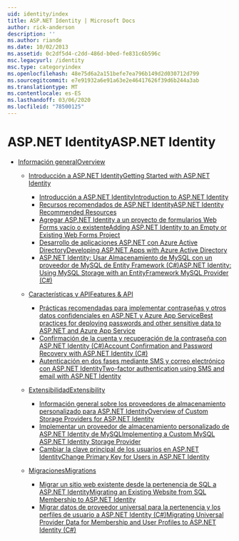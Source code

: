 ```yaml
---
uid: identity/index
title: ASP.NET Identity | Microsoft Docs
author: rick-anderson
description: ''
ms.author: riande
ms.date: 10/02/2013
ms.assetid: 0c2df5d4-c2dd-486d-b0ed-fe831c6b596c
msc.legacyurl: /identity
msc.type: categoryindex
ms.openlocfilehash: 48e75d6a2a151befe7ea796b149d2d030712d799
ms.sourcegitcommit: e7e91932a6e91a63e2e46417626f39d6b244a3ab
ms.translationtype: MT
ms.contentlocale: es-ES
ms.lasthandoff: 03/06/2020
ms.locfileid: "78500125"
---
```

# <a name="aspnet-identity"></a><span data-ttu-id="93564-102">ASP.NET Identity</span><span class="sxs-lookup"><span data-stu-id="93564-102">ASP.NET Identity</span></span>

- [<span data-ttu-id="93564-103">Información general</span><span class="sxs-lookup"><span data-stu-id="93564-103">Overview</span></span>](overview/index.md)

    - [<span data-ttu-id="93564-104">Introducción a ASP.NET Identity</span><span class="sxs-lookup"><span data-stu-id="93564-104">Getting Started with ASP.NET Identity</span></span>](overview/getting-started/index.md)

        - [<span data-ttu-id="93564-105">Introducción a ASP.NET Identity</span><span class="sxs-lookup"><span data-stu-id="93564-105">Introduction to ASP.NET Identity</span></span>](overview/getting-started/introduction-to-aspnet-identity.md)
        - [<span data-ttu-id="93564-106">Recursos recomendados de ASP.NET Identity</span><span class="sxs-lookup"><span data-stu-id="93564-106">ASP.NET Identity Recommended Resources</span></span>](overview/getting-started/aspnet-identity-recommended-resources.md)
        - [<span data-ttu-id="93564-107">Agregar ASP.NET Identity a un proyecto de formularios Web Forms vacío o existente</span><span class="sxs-lookup"><span data-stu-id="93564-107">Adding ASP.NET Identity to an Empty or Existing Web Forms Project</span></span>](overview/getting-started/adding-aspnet-identity-to-an-empty-or-existing-web-forms-project.md)
        - [<span data-ttu-id="93564-108">Desarrollo de aplicaciones ASP.NET con Azure Active Directory</span><span class="sxs-lookup"><span data-stu-id="93564-108">Developing ASP.NET Apps with Azure Active Directory</span></span>](overview/getting-started/developing-aspnet-apps-with-windows-azure-active-directory.md)
        - [<span data-ttu-id="93564-109">ASP.NET Identity: Usar Almacenamiento de MySQL con un proveedor de MySQL de Entity Framework (C#)</span><span class="sxs-lookup"><span data-stu-id="93564-109">ASP.NET Identity: Using MySQL Storage with an EntityFramework MySQL Provider (C#)</span></span>](overview/getting-started/aspnet-identity-using-mysql-storage-with-an-entityframework-mysql-provider.md)
    - [<span data-ttu-id="93564-110">Características y API</span><span class="sxs-lookup"><span data-stu-id="93564-110">Features & API</span></span>](overview/features-api/index.md)

        - [<span data-ttu-id="93564-111">Prácticas recomendadas para implementar contraseñas y otros datos confidenciales en ASP.NET y Azure App Service</span><span class="sxs-lookup"><span data-stu-id="93564-111">Best practices for deploying passwords and other sensitive data to ASP.NET and Azure App Service</span></span>](overview/features-api/best-practices-for-deploying-passwords-and-other-sensitive-data-to-aspnet-and-azure.md)
        - [<span data-ttu-id="93564-112">Confirmación de la cuenta y recuperación de la contraseña con ASP.NET Identity (C#)</span><span class="sxs-lookup"><span data-stu-id="93564-112">Account Confirmation and Password Recovery with ASP.NET Identity (C#)</span></span>](overview/features-api/account-confirmation-and-password-recovery-with-aspnet-identity.md)
        - [<span data-ttu-id="93564-113">Autenticación en dos fases mediante SMS y correo electrónico con ASP.NET Identity</span><span class="sxs-lookup"><span data-stu-id="93564-113">Two-factor authentication using SMS and email with ASP.NET Identity</span></span>](overview/features-api/two-factor-authentication-using-sms-and-email-with-aspnet-identity.md)
    - [<span data-ttu-id="93564-114">Extensibilidad</span><span class="sxs-lookup"><span data-stu-id="93564-114">Extensibility</span></span>](overview/extensibility/index.md)

        - [<span data-ttu-id="93564-115">Información general sobre los proveedores de almacenamiento personalizado para ASP.NET Identity</span><span class="sxs-lookup"><span data-stu-id="93564-115">Overview of Custom Storage Providers for ASP.NET Identity</span></span>](overview/extensibility/overview-of-custom-storage-providers-for-aspnet-identity.md)
        - [<span data-ttu-id="93564-116">Implementar un proveedor de almacenamiento personalizado de ASP.NET Identity de MySQL</span><span class="sxs-lookup"><span data-stu-id="93564-116">Implementing a Custom MySQL ASP.NET Identity Storage Provider</span></span>](overview/extensibility/implementing-a-custom-mysql-aspnet-identity-storage-provider.md)
        - [<span data-ttu-id="93564-117">Cambiar la clave principal de los usuarios en ASP.NET Identity</span><span class="sxs-lookup"><span data-stu-id="93564-117">Change Primary Key for Users in ASP.NET Identity</span></span>](overview/extensibility/change-primary-key-for-users-in-aspnet-identity.md)
    - [<span data-ttu-id="93564-118">Migraciones</span><span class="sxs-lookup"><span data-stu-id="93564-118">Migrations</span></span>](overview/migrations/index.md)

        - [<span data-ttu-id="93564-119">Migrar un sitio web existente desde la pertenencia de SQL a ASP.NET Identity</span><span class="sxs-lookup"><span data-stu-id="93564-119">Migrating an Existing Website from SQL Membership to ASP.NET Identity</span></span>](overview/migrations/migrating-an-existing-website-from-sql-membership-to-aspnet-identity.md)
        - [<span data-ttu-id="93564-120">Migrar datos de proveedor universal para la pertenencia y los perfiles de usuario a ASP.NET Identity (C#)</span><span class="sxs-lookup"><span data-stu-id="93564-120">Migrating Universal Provider Data for Membership and User Profiles to ASP.NET Identity (C#)</span></span>](overview/migrations/migrating-universal-provider-data-for-membership-and-user-profiles-to-aspnet-identity.md)

